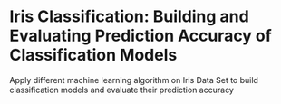 # Iris Classification: Building and Evaluating Prediction Accuracy of Classification Models
Apply different machine learning algorithm on Iris Data Set to build classification models and evaluate their prediction accuracy
